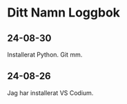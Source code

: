 Ditt Namn Loggbok
==================
24-08-30
---------
Installerat Python. Git mm.

24-08-26
-------------
Jag har installerat VS Codium.